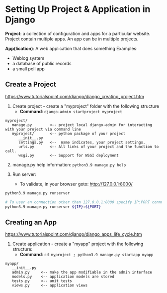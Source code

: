 # Setting Up Project & Application in Django

**Project**: a collection of configuration and apps for a particular website. Project contain multiple apps. An app can be in multiple projects.

**App(lication)**: A web application that does something  Examples: 
   - Weblog system 
   - a database of public records 
   - a small poll app
   
## Create a Project
https://www.tutorialspoint.com/django/django_creating_project.htm 

1. Create project - create a "myproject" folder with the following structure
   * **Command**: `django-admin startproject myproject`
```buildoutcfg
myproject/
   manage.py        <-- project local django-admin for interacting with your project via command line
   myproject/       <-- python package of your project
      __init__.py   
      settings.py   <--  name indicates, your project settings. 
      urls.py       <-- All links of your project and the function to call.
      wsgi.py       <-- Support for WSGI deployment 
```

2. manage.py help information: `python3.9 manage.py help`


3. Run server: 
   * To validate, in your browser goto: http://127.0.0.1:8000/
```bash
python3.9 manage.py runserver

# To user an connection other than 127.0.0.1:8000 specify IP:PORT connnection info
python3.9 manage.py runserver ${IP}:${PORT}
``` 
 


## Creating an App  

https://www.tutorialspoint.com/django/django_apps_life_cycle.htm

1. Create application - create a "myapp" project with the following structure: 
      * **Command**: `cd myproject ; python3.9 manage.py startapp myapp`
```buildoutcfg
myapp/
   __init__.py 
   admin.py     <-- make the app modifiable in the admin interface
   models.py    <-- application models are stored
   tests.py     <-- unit tests
   views.py     <-- application views
```


## 
